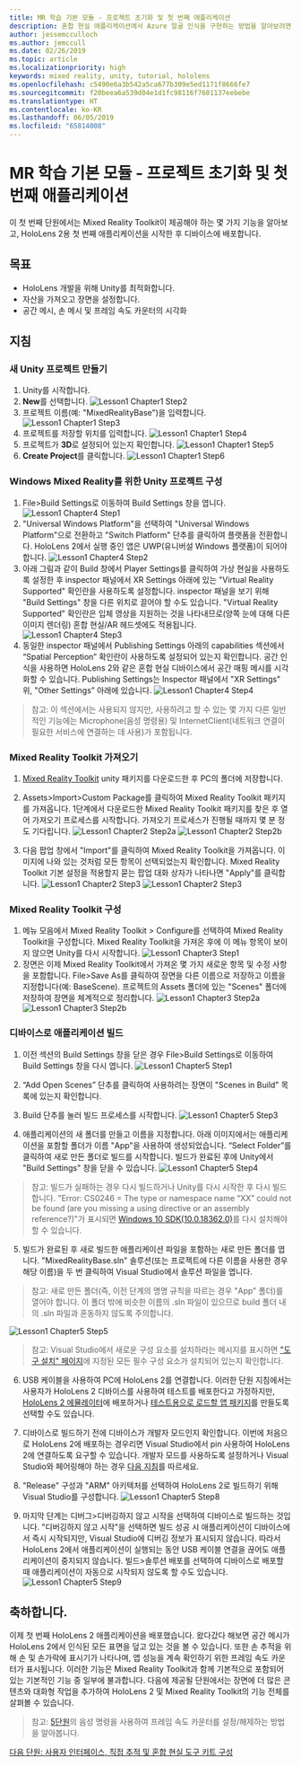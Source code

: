 ```yaml
---
title: MR 학습 기본 모듈 - 프로젝트 초기화 및 첫 번째 애플리케이션
description: 혼합 현실 애플리케이션에서 Azure 얼굴 인식을 구현하는 방법을 알아보려면 이 과정을 완료합니다.
author: jessemcculloch
ms.author: jemccull
ms.date: 02/26/2019
ms.topic: article
ms.localizationpriority: high
keywords: mixed reality, unity, tutorial, hololens
ms.openlocfilehash: c5490e6a3b542a5ca677b309e5ed1171f8666fe7
ms.sourcegitcommit: f20beea6a539d04e1d1fc98116f7601137eebebe
ms.translationtype: HT
ms.contentlocale: ko-KR
ms.lasthandoff: 06/05/2019
ms.locfileid: "65814008"
---
```

# <a name="mr-learning-base-module---project-initialization-and-first-application"></a>MR 학습 기본 모듈 - 프로젝트 초기화 및 첫 번째 애플리케이션

이 첫 번째 단원에서는 Mixed Reality Toolkit이 제공해야 하는 몇 가지 기능을 알아보고, HoloLens 2용 첫 번째 애플리케이션을 시작한 후 디바이스에 배포합니다.

## <a name="objectives"></a>목표

* HoloLens 개발을 위해 Unity를 최적화합니다.
* 자산을 가져오고 장면을 설정합니다.
* 공간 메시, 손 메시 및 프레임 속도 카운터의 시각화

## <a name="instructions"></a>지침

### <a name="create-new-unity-project"></a>새 Unity 프로젝트 만들기

1. Unity를 시작합니다.
2. **New**를 선택합니다.
![Lesson1 Chapter1 Step2](images/Lesson1Chapter1Step2.JPG)
3. 프로젝트 이름(예: "MixedRealityBase")을 입력합니다.
![Lesson1 Chapter1 Step3](images/Lesson1Chapter1Step3.JPG)
4. 프로젝트를 저장할 위치를 입력합니다.
![Lesson1 Chapter1 Step4](images/Lesson1Chapter1Step4.JPG)
5. 프로젝트가 **3D**로 설정되어 있는지 확인합니다.
![Lesson1 Chapter1 Step5](images/Lesson1Chapter1Step5.JPG)
6. **Create Project**를 클릭합니다.
![Lesson1 Chapter1 Step6](images/Lesson1Chapter1Step6.JPG)

### <a name="configure-the-unity-project-for-windows-mixed-reality"></a>Windows Mixed Reality를 위한 Unity 프로젝트 구성

1. File>Build Settings로 이동하여 Build Settings 창을 엽니다.
![Lesson1 Chapter4 Step1](images/Lesson1Chapter4Step1.JPG)
2. "Universal Windows Platform"을 선택하여 "Universal Windows Platform"으로 전환하고 "Switch Platform" 단추를 클릭하여 플랫폼을 전환합니다. HoloLens 2에서 실행 중인 앱은 UWP(유니버설 Windows 플랫폼)이 되어야 합니다.
![Lesson1 Chapter4 Step2](images/Lesson1Chapter4Step2.JPG)
3. 아래 그림과 같이 Build 창에서 Player Settings를 클릭하여 가상 현실을 사용하도록 설정한 후 inspector 패널에서 XR Settings 아래에 있는 "Virtual Reality Supported" 확인란을 사용하도록 설정합니다. inspector 패널을 보기 위해 "Build Settings" 창을 다른 위치로 끌어야 할 수도 있습니다. "Virtual Reality Supported" 확인란은 입체 영상을 지원하는 것을 나타내므로(양쪽 눈에 대해 다른 이미지 렌더링) 혼합 현실/AR 헤드셋에도 적용됩니다. ![Lesson1 Chapter4 Step3](images/Lesson1Chapter4Step3.JPG)
4. 동일한 inspector 패널에서 Publishing Settings 아래의 capabilities 섹션에서 “Spatial Perception” 확인란이 사용하도록 설정되어 있는지 확인합니다. 공간 인식을 사용하면 HoloLens 2와 같은 혼합 현실 디바이스에서 공간 매핑 메시를 시각화할 수 있습니다. Publishing Settings는 Inspector 패널에서 "XR Settings" 위, "Other Settings” 아래에 있습니다.
![Lesson1 Chapter4 Step4](images/Lesson1Chapter4Step4.JPG)

> 참고: 이 섹션에서는 사용되지 않지만, 사용하려고 할 수 있는 몇 가지 다른 일반적인 기능에는 Microphone(음성 명령용) 및 InternetClient(네트워크 연결이 필요한 서비스에 연결하는 데 사용)가 포함됩니다.

### <a name="import-the-mixed-reality-toolkit"></a>Mixed Reality Toolkit 가져오기

1. [Mixed Reality Toolkit](https://github.com/Microsoft/MixedRealityToolkit-Unity/releases/download/v2.0.0-RC1/Microsoft.MixedReality.Toolkit.Unity.Foundation-v2.0.0-RC1.unitypackage) unity 패키지를 다운로드한 후 PC의 폴더에 저장합니다.

2. Assets>Import>Custom Package를 클릭하여 Mixed Reality Toolkit 패키지를 가져옵니다. 1단계에서 다운로드한 Mixed Reality Toolkit 패키지를 찾은 후 열어 가져오기 프로세스를 시작합니다. 가져오기 프로세스가 진행될 때까지 몇 분 정도 기다립니다.
    ![Lesson1 Chapter2 Step2a](images/Lesson1Chapter2Step2a.JPG) ![Lesson1 Chapter2 Step2b](images/Lesson1Chapter2Step2b.JPG)

3. 다음 팝업 창에서 "Import"를 클릭하여 Mixed Reality Toolkit을 가져옵니다. 이미지에 나와 있는 것처럼 모든 항목이 선택되었는지 확인합니다. Mixed Reality Toolkit 기본 설정을 적용할지 묻는 팝업 대화 상자가 나타나면 "Apply"를 클릭합니다.
    ![Lesson1 Chapter2 Step3](images/Lesson1Chapter2Step3.JPG) ![Lesson1 Chapter2 Step3](images/Lesson1Chapter2Step3b.JPG)

### <a name="configure-the-mixed-reality-toolkit"></a>Mixed Reality Toolkit 구성

1. 메뉴 모음에서 Mixed Reality Toolkit > Configure를 선택하여 Mixed Reality Toolkit을 구성합니다. Mixed Reality Toolkit을 가져온 후에 이 메뉴 항목이 보이지 않으면 Unity를 다시 시작합니다.
![Lesson1 Chapter3 Step1](images/Lesson1Chapter3Step1.JPG)
2. 장면은 이제 Mixed Reality Toolkit에서 가져온 몇 가지 새로운 항목 및 수정 사항을 포함합니다. File>Save As를 클릭하여 장면을 다른 이름으로 저장하고 이름을 지정합니다(예: BaseScene). 프로젝트의 Assets 폴더에 있는 "Scenes" 폴더에 저장하여 장면을 체계적으로 정리합니다.
![Lesson1 Chapter3 Step2a](images/Lesson1Chapter3Step2a.JPG)
![Lesson1 Chapter3 Step2b](images/Lesson1Chapter3Step2b.JPG)

### <a name="build-your-application-to-your-device"></a>디바이스로 애플리케이션 빌드

1. 이전 섹션의 Build Settings 창을 닫은 경우 File>Build Settings로 이동하여 Build Settings 창을 다시 엽니다.
    ![Lesson1 Chapter5 Step1](images/Lesson1Chapter5Step1.JPG)

2. “Add Open Scenes” 단추를 클릭하여 사용하려는 장면이 "Scenes in Build" 목록에 있는지 확인합니다.

3. Build 단추를 눌러 빌드 프로세스를 시작합니다.
    ![Lesson1 Chapter5 Step3](images/Lesson1Chapter5Step3.JPG)

4. 애플리케이션의 새 폴더를 만들고 이름을 지정합니다. 아래 이미지에서는 애플리케이션을 포함할 폴더가 이름 "App"을 사용하여 생성되었습니다. “Select Folder”를 클릭하여 새로 만든 폴더로 빌드를 시작합니다. 빌드가 완료된 후에 Unity에서 "Build Settings" 창을 닫을 수 있습니다. 
    ![Lesson1 Chapter5 Step4](images/Lesson1Chapter5Step4.JPG)

  > 참고: 빌드가 실패하는 경우 다시 빌드하거나 Unity를 다시 시작한 후 다시 빌드합니다. "Error: CS0246 = The type or namespace name “XX” could not be found (are you missing a using directive or an assembly reference?)"가 표시되면 [Windows 10 SDK(10.0.18362.0)](<https://developer.microsoft.com/en-us/windows/downloads/windows-10-sdk>)를 다시 설치해야 할 수 있습니다.
  >

5. 빌드가 완료된 후 새로 빌드한 애플리케이션 파일을 포함하는 새로 만든 폴더를 엽니다. "MixedRealityBase.sln" 솔루션(또는 프로젝트에 다른 이름을 사용한 경우 해당 이름)을 두 번 클릭하여 Visual Studio에서 솔루션 파일을 엽니다.

  > 참고: 새로 만든 폴더(즉, 이전 단계의 명명 규칙을 따르는 경우 "App" 폴더)를 열어야 합니다. 이 폴더 밖에 비슷한 이름의 .sln 파일이 있으므로 build 폴더 내의 .sln 파일과 혼동하지 않도록 주의합니다. 

![Lesson1 Chapter5 Step5](images/Lesson1Chapter5Step5.JPG)

  > 참고: Visual Studio에서 새로운 구성 요소를 설치하라는 메시지를 표시하면 ["도구 설치" 페이지](install-the-tools.md)에 지정된 모든 필수 구성 요소가 설치되어 있는지 확인합니다.

6. USB 케이블을 사용하여 PC에 HoloLens 2를 연결합니다. 이러한 단원 지침에서는 사용자가 HoloLens 2 디바이스를 사용하여 테스트를 배포한다고 가정하지만, [HoloLens 2 에뮬레이터](using-the-hololens-emulator.md)에 배포하거나 [테스트용으로 로드할 앱 패키지](<https://docs.microsoft.com/en-us/windows/uwp/packaging/packaging-uwp-apps>)를 만들도록 선택할 수도 있습니다.

7. 디바이스로 빌드하기 전에 디바이스가 개발자 모드인지 확인합니다. 이번에 처음으로 HoloLens 2에 배포하는 경우리면 Visual Studio에서 pin 사용하여 HoloLens 2에 연결하도록 요구할 수 있습니다. 개발자 모드를 사용하도록 설정하거나 Visual Studio와 페어링해야 하는 경우 [다음 지침](https://docs.microsoft.com/en-us/windows/mixed-reality/using-visual-studio)를 따르세요.

8. "Release" 구성과 "ARM" 아키텍처를 선택하여 HoloLens 2로 빌드하기 위해 Visual Studio를 구성합니다.
    ![Lesson1 Chapter5 Step8](images/Lesson1Chapter5Step8.JPG)

9. 마지막 단계는 디버그>디버깅하지 않고 시작을 선택하여 디바이스로 빌드하는 것입니다. "디버깅하지 않고 시작"을 선택하면 빌드 성공 시 애플리케이션이 디바이스에서 즉시 시작되지만, Visual Studio에 디버깅 정보가 표시되지 않습니다. 따라서 HoloLens 2에서 애플리케이션이 실행되는 동안 USB 케이블 연결을 끊어도 애플리케이션이 중지되지 않습니다. 빌드>솔루션 배포를 선택하여 디바이스로 배포할 때 애플리케이션이 자동으로 시작되지 않도록 할 수도 있습니다.
    ![Lesson1 Chapter5 Step9](images/Lesson1Chapter5Step9.JPG)

## <a name="congratulations"></a>축하합니다.

이제 첫 번째 HoloLens 2 애플리케이션을 배포했습니다. 왔다갔다 해보면 공간 메시가 HoloLens 2에서 인식된 모든 표면을 덮고 있는 것을 볼 수 있습니다. 또한 손 추적을 위해 손 및 손가락에 표시기가 나타나며, 앱 성능을 계속 확인하기 위한 프레임 속도 카운터가 표시됩니다. 이러한 기능은 Mixed Reality Toolkit과 함께 기본적으로 포함되어 있는 기본적인 기능 중 일부에 불과합니다. 다음에 제공될 단원에서는 장면에 더 많은 콘텐츠와 대화형 작업을 추가하여 HoloLens 2 및 Mixed Reality Toolkit의 기능 전체를 살펴볼 수 있습니다.

>참고: [5단원](mrlearning-base-ch5.md)의 음성 명령을 사용하여 프레임 속도 카운터를 설정/해제하는 방법을 알아봅니다.

[다음 단원: 사용자 인터페이스, 직접 추적 및 혼합 현실 도구 키트 구성](mrlearning-base-ch2.md)
